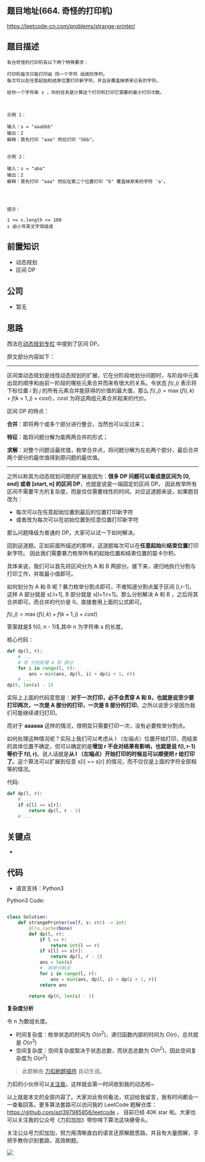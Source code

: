 ## 题目地址(664. 奇怪的打印机)

https://leetcode-cn.com/problems/strange-printer/

## 题目描述

```
有台奇怪的打印机有以下两个特殊要求：

打印机每次只能打印由 同一个字符 组成的序列。
每次可以在任意起始和结束位置打印新字符，并且会覆盖掉原来已有的字符。

给你一个字符串 s ，你的任务是计算这个打印机打印它需要的最少打印次数。

 

示例 1：

输入：s = "aaabbb"
输出：2
解释：首先打印 "aaa" 然后打印 "bbb"。


示例 2：

输入：s = "aba"
输出：2
解释：首先打印 "aaa" 然后在第二个位置打印 "b" 覆盖掉原来的字符 'a'。


 

提示：

1 <= s.length <= 100
s 由小写英文字母组成
```

## 前置知识

- 动态规划
- 区间 DP

## 公司

- 暂无

## 思路

西法在[动态规划专栏](https://mp.weixin.qq.com/s?__biz=MzI4MzUxNjI3OA==&mid=2247488433&idx=1&sn=86bb57247b56b493af2aef0954c9eb62&chksm=eb88dfa8dcff56be1034750b2bb9d87240a197de4f4ea574b3ae26242d226bc1581ca4e88bfc&token=1914944481&lang=zh_CN#rd) 中提到了区间 DP。

原文部分内容如下：

---

区间类动态规划是线性动态规划的扩展，它在分阶段地划分问题时，与阶段中元素出现的顺序和由前一阶段的哪些元素合并而来有很大的关系。令状态 $f(i,j)$ 表示将下标位置 $i$ 到 $j$ 的所有元素合并能获得的价值的最大值，那么 $f(i,j)=\max\{f(i,k)+f(k+1,j)+cost\}$，$cost$ 为将这两组元素合并起来的代价。

区间 DP 的特点：

**合并**：即将两个或多个部分进行整合，当然也可以反过来；

**特征**：能将问题分解为能两两合并的形式；

**求解**：对整个问题设最优值，枚举合并点，将问题分解为左右两个部分，最后合并两个部分的最优值得到原问题的最优值。

---

之所以称其为动态规划问题的扩展是因为：**很多 DP 问题可以看成是区间为 [0, end] 或者 [start, n] 的区间 DP**，也就是说是一端固定的区间 DP。 因此枚举所有区间不需要平方的复杂度，而是仅仅需要线性的时间。对应这道题来说，如果题目改为：

- 每次可以在任意起始位置到最后的位置打印新字符
- 或者改为每次可以在初始位置到任意位置打印新字符

那么问题降级为普通的 DP。大家可以试一下如何解决。

回到这道题。正如前面所描述的那样，这道题每次可以在**任意起始**和**结束位置**打印新字符。 因此我们需要暴力枚举所有的起始位置和结束位置的笛卡尔积。

具体来说，我们可以首先将区间分为 A 和 B 两部分。接下来，递归地执行分割与打印工作，并取最小值即可。

如何划分为 A 和 B 呢？暴力枚举分割点即可，不难知道分割点属于区间 [l,r-1]， 这样 A 部分就是 s[:l+1], B 部分就是 s[l+1:r+1]。那么分别解决 A 和 B ，之后将其合并即可。而合并的代价是 0。直接套用上面的公式即可。

$f(i,j)=\max\{f(i,k)+f(k+1,j)+cost\}$

答案就是$ f(0, n - 1)$,其中 n 为字符串 s 的长度。

核心代码：

```py
def dp(l, r):
    # ...
    # 将 分别处理 A 和 部分
    for i in range(l, r):
        ans = min(ans, dp(l, i) + dp(i + 1, r))
    # ...
dp(0, len(s) - 1)
```

实际上上面的代码意思是：**对于一次打印，必不会贯穿 A 和 B，也就是说至少要打印两次，一次是 A 部分的打印，一次是 B 部分的打印**。之所以说至少是因为我们可能继续递归打印。

而对于 **aaaaaa** 这样的情况，很明显只需要打印一次，没有必要枚举分割点。

如何处理这种情况呢？实际上我们可以考虑从 l （左端点）位置开始打印，而结束的具体位置不确定，但可以确定的是**增加 r 不会对结果有影响，也就是说 f(l, r-1) 等价于 f(l, r)**。说人话就是**从 l （左端点）开始打印的时候总可以顺便把 r 给打印了**。这个算法可以扩展到任意 s[l] == s[r] 的情况，而不仅仅是上面的字符全部相等的情况。

代码:

```py
def dp(l, r):
    # ...
    if s[l] == s[r]:
        return dp(l, r - 1)
    # ...
```

## 关键点

-

## 代码

- 语言支持：Python3

Python3 Code:

```python

class Solution:
    def strangePrinter(self, s: str) -> int:
        @lru_cache(None)
        def dp(l, r):
            if l >= r:
                return int(l == r)
            if s[l] == s[r]:
                return dp(l, r - 1)
            ans = len(s)
            #  枚举分割点
            for i in range(l, r):
                ans = min(ans, dp(l, i) + dp(i + 1, r))
            return ans

        return dp(0, len(s) - 1)


```

**复杂度分析**

令 n 为数组长度。

- 时间复杂度：枚举状态的时间为 $O(n^2)$，递归函数内部的时间为 $O(n)$，总共就是 $O(n^3)$
- 空间复杂度：空间复杂度取决于状态总数，而状态总数为 $O(n^2)$，因此空间复杂度为 $O(n^2)$

> 此题解由 [力扣刷题插件](https://leetcode-pp.github.io/leetcode-cheat/?tab=solution-template) 自动生成。

力扣的小伙伴可以[关注我](https://leetcode-cn.com/u/fe-lucifer/)，这样就会第一时间收到我的动态啦~

以上就是本文的全部内容了。大家对此有何看法，欢迎给我留言，我有时间都会一一查看回答。更多算法套路可以访问我的 LeetCode 题解仓库：https://github.com/azl397985856/leetcode 。 目前已经 40K star 啦。大家也可以关注我的公众号《力扣加加》带你啃下算法这块硬骨头。

关注公众号力扣加加，努力用清晰直白的语言还原解题思路，并且有大量图解，手把手教你识别套路，高效刷题。

![](https://tva1.sinaimg.cn/large/007S8ZIlly1gfcuzagjalj30p00dwabs.jpg)
